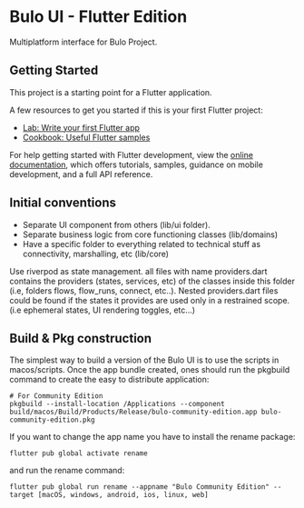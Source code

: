 # Bulo UI - Flutter Edition

Multiplatform interface for Bulo Project.

## Getting Started

This project is a starting point for a Flutter application.

A few resources to get you started if this is your first Flutter project:

- [Lab: Write your first Flutter app](https://docs.flutter.dev/get-started/codelab)
- [Cookbook: Useful Flutter samples](https://docs.flutter.dev/cookbook)

For help getting started with Flutter development, view the
[online documentation](https://docs.flutter.dev/), which offers tutorials,
samples, guidance on mobile development, and a full API reference.


## Initial conventions

- Separate UI component from others (lib/ui folder). 
- Separate business logic from core functioning classes (lib/domains)
- Have a specific folder to everything related to technical stuff as connectivity, marshalling, etc (lib/core)

Use riverpod as state management. all files with name providers.dart contains the providers (states, services, etc) of the classes inside this folder (i.e, folders flows, flow_runs, connect, etc..).
Nested providers.dart files could be found if the states it provides are used only in a restrained scope. (i.e ephemeral states, UI rendering toggles, etc...)


## Build & Pkg construction  

The simplest way to build a version of the Bulo UI is to use the scripts in macos/scripts.
Once the app bundle created, ones should run the pkgbuild command to create the easy to distribute application:
```shell
# For Community Edition
pkgbuild --install-location /Applications --component build/macos/Build/Products/Release/bulo-community-edition.app bulo-community-edition.pkg
```

If you want to change the app name you have to install the rename package:
```shell
flutter pub global activate rename  
```
and run the rename command:
```shell
flutter pub global run rename --appname "Bulo Community Edition" --target [macOS, windows, android, ios, linux, web]
```